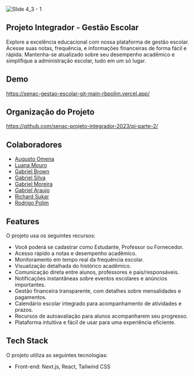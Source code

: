 ![Slide 4_3 - 1](https://github.com/rbpolim/projeto-integrador-parte-2/assets/66570560/41a279a2-29ba-4691-bb49-efb73b470186)

## Projeto Integrador - Gestão Escolar

Explore a excelência educacional com nossa plataforma de gestão escolar. Acesse suas notas, frequência, e informações financeiras de forma fácil e rápida. Mantenha-se atualizado sobre seu desempenho acadêmico e simplifique a administração escolar, tudo em um só lugar.

## Demo

<https://senac-gestao-escolar-git-main-rbpolim.vercel.app/>

## Organização do Projeto

<https://github.com/senac-projeto-integrador-2023/pi-parte-2/>

## Colaboradores

- [Augusto Omena](https://github.com/AugustoOmena)
- [Luana Mouro](https://github.com/luanamouro)
- [Gabriel Brown](https://github.com/gabrielbrownn)
- [Gabriel Silva](<https://github.com/gabrielllsp>)
- [Gabriel Moreira](<https://github.com/GabrielLuizPacheco>)
- [Gabriel Araujo](<https://github.com/SadSmoker>)
- [Richard Sukar](<https://github.com/RichardSukar>)
- [Rodrigo Polim](<https://github.com/rbpolim>)

## Features

O projeto usa os seguintes recursos:

- Você poderá se cadastrar como Estudante, Professor ou Fornecedor.
- Acesso rápido a notas e desempenho acadêmico.
- Monitoramento em tempo real da frequência escolar.
- Visualização detalhada do histórico acadêmico.
- Comunicação direta entre alunos, professores e pais/responsáveis.
- Notificações instantâneas sobre eventos escolares e anúncios importantes.
- Gestão financeira transparente, com detalhes sobre mensalidades e pagamentos.
- Calendário escolar integrado para acompanhamento de atividades e prazos.
- Recursos de autoavaliação para alunos acompanharem seu progresso.
- Plataforma intuitiva e fácil de usar para uma experiência eficiente.

## Tech Stack

O projeto utiliza as seguintes tecnologias:

- Front-end: Next.js, React, Tailwind CSS
